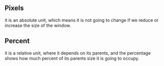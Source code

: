 ## Pixels

it is an absolute unit, which means it is not going to change if we reduce or increase the size of the window.

## Percent

it is a relative unit, where it depends on its parents, and the percentage shows how much percent of its parents size it is going to occupy.
